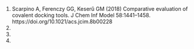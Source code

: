 <h2></h2>
<ol>
  <li>Scarpino A, Ferenczy GG, Keserű GM (2018) Comparative evaluation of covalent docking tools. J Chem Inf Model 58:1441–1458. https://doi.org/10.1021/acs.jcim.8b00228</li>
  <li></li>
  <li></li>
  <li></li>
</ol>
